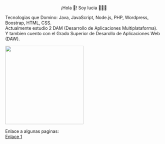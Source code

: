 <p align="center" width="300">
¡Hola 👋! Soy lucia 👨🏻‍💻</h3>
</p>
<p>
 Tecnologias que Domino: Java, JavaScript, Node.js, PHP, Wordpress, Boostrap, HTML, CSS.<br>
 Actualmente estudio 2 DAM (Desarrollo de Aplicaciones Multiplataforma). <br>
 Y tambien cuento con el Grado Superior de Desarollo de Aplicaciones Web (DAW).
</p>
<p>
 <img align="center" src="https://img.freepik.com/foto-gratis/experiencia-programacion-persona-que-trabaja-codigos-computadora_23-2150010144.jpg" height="250px" widht="300px" margin-left="50px" />
</p>
<p>
 Enlace a algunas paginas: <br>
 <a href="https://midu.dev/">Enlace 1</a>
</p>

